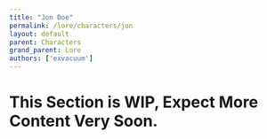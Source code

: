```yaml
---
title: "Jon Doe"
permalink: /lore/characters/jon
layout: default
parent: Characters
grand_parent: Lore
authors: ['exvacuum']
---
```


# This Section is WIP, Expect More Content Very Soon.